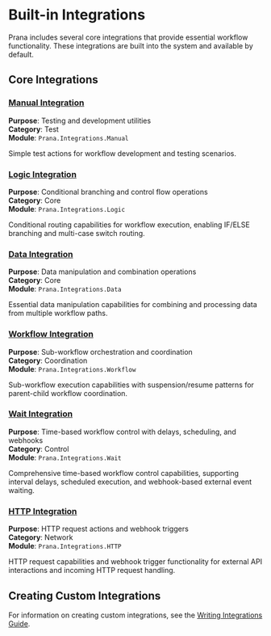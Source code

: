 # Built-in Integrations

Prana includes several core integrations that provide essential workflow functionality. These integrations are built into the system and available by default.

## Core Integrations

### [Manual Integration](manual.md)
**Purpose**: Testing and development utilities  
**Category**: Test  
**Module**: `Prana.Integrations.Manual`

Simple test actions for workflow development and testing scenarios.

### [Logic Integration](logic.md)
**Purpose**: Conditional branching and control flow operations  
**Category**: Core  
**Module**: `Prana.Integrations.Logic`

Conditional routing capabilities for workflow execution, enabling IF/ELSE branching and multi-case switch routing.

### [Data Integration](data.md)
**Purpose**: Data manipulation and combination operations  
**Category**: Core  
**Module**: `Prana.Integrations.Data`

Essential data manipulation capabilities for combining and processing data from multiple workflow paths.

### [Workflow Integration](workflow.md)
**Purpose**: Sub-workflow orchestration and coordination  
**Category**: Coordination  
**Module**: `Prana.Integrations.Workflow`

Sub-workflow execution capabilities with suspension/resume patterns for parent-child workflow coordination.

### [Wait Integration](wait.md)
**Purpose**: Time-based workflow control with delays, scheduling, and webhooks  
**Category**: Control  
**Module**: `Prana.Integrations.Wait`

Comprehensive time-based workflow control capabilities, supporting interval delays, scheduled execution, and webhook-based external event waiting.

### [HTTP Integration](http.md)
**Purpose**: HTTP request actions and webhook triggers  
**Category**: Network  
**Module**: `Prana.Integrations.HTTP`

HTTP request capabilities and webhook trigger functionality for external API interactions and incoming HTTP request handling.

## Creating Custom Integrations

For information on creating custom integrations, see the [Writing Integrations Guide](../guides/writing_integrations.md).